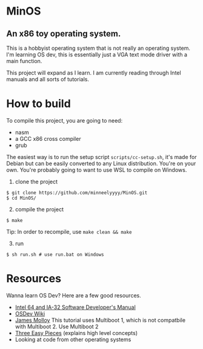 # MinOS

## An x86 toy operating system.

This is a hobbyist operating system that is not really an operating system.
I'm learning OS dev, this is essentially just a VGA text mode driver with a main function.

This project will expand as I learn. I am currently reading through Intel manuals and all sorts of tutorials.

# How to build
To compile this project, you are going to need:
 - nasm
 - a GCC x86 cross compiler
 - grub

The easiest way is to run the setup script `scripts/cc-setup.sh`, it's made for Debian but
can be easily converted to any Linux distribution. You're on your own.
You're probably going to want to use WSL to compile on Windows.

1. clone the project
```console
$ git clone https://github.com/minneelyyyy/MinOS.git
$ cd MinOS/
```

2. compile the project
```console
$ make
```
Tip: In order to recompile, use `make clean && make`

3. run
```console
$ sh run.sh # use run.bat on Windows
```

# Resources
Wanna learn OS Dev? Here are a few good resources.

 - [Intel 64 and IA-32 Software Developer's Manual](https://www.intel.com/content/www/us/en/developer/articles/technical/intel-sdm.html)
 - [OSDev Wiki](https://wiki.osdev.org/Main_Page)
 - [James Molloy](http://www.jamesmolloy.co.uk/tutorial_html/)
   This tutorial uses Multiboot 1, which is not compatbile with Multiboot 2. Use Multiboot 2
 - [Three Easy Pieces](https://pages.cs.wisc.edu/~remzi/OSTEP/) (explains high level concepts)
 - Looking at code from other operating systems